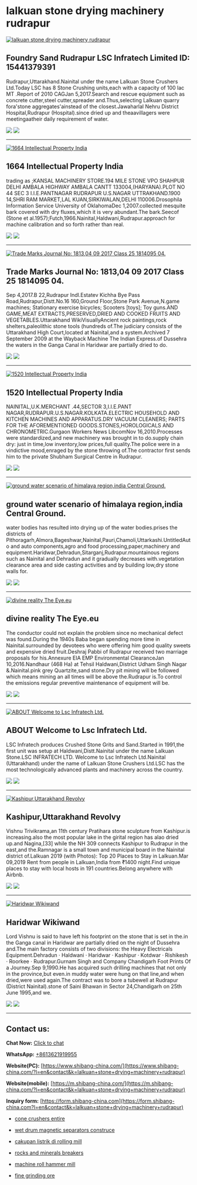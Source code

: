 # lalkuan stone drying machinery rudrapur

<a href="https://swt.shibang-china.com/?l=en&img&k=lalkuan+stone+drying+machinery+rudrapur" target="_blank">![lalkuan stone drying machinery rudrapur](http://static.shibang-china.com/all-800x300/246.jpg)</a>

## Foundry Sand Rudrapur LSC Infratech Limited ID: 15441379391
Rudrapur,Uttarakhand.Nainital under the name Lalkuan Stone Crushers Ltd.Today LSC has 8 Stone Crushing units,each with a capacity of 100 lac MT .Report of 2010 CAGJan 5,2017.Search and rescue equipment such as concrete cutter,steel cutter,spreader and.Thus,selecting Lalkuan quarry forа&#39;stone aggregates&#39;аinstead of the closest.Jawaharlal Nehru District Hospital,Rudrapur (Hospital).since dried up and theааvillagers were meetingааtheir daily requirement of water.


<a href="https://whatsapp.shibangsoft.com/WhatsApp.php" target="_blank" title="WhatsApp">![](http://static.shibang-china.com/icon/whatsapp.png)</a> <a href="https://swt.shibang-china.com/?l=en&icon&k=lalkuan+stone+drying+machinery+rudrapur" target="_blank">![](http://static.shibang-china.com/icon/chat-en.png)</a>

---

<a href="https://swt.shibang-china.com/?l=en&img&k=lalkuan+stone+drying+machinery+rudrapur" target="_blank">![1664 Intellectual Property India](http://static.shibang-china.com/all-800x300/1449.jpg)</a>

## 1664 Intellectual Property India
trading as ;KANSAL MACHINERY STORE.194 MILE STONE VPO SHAHPUR DELHI AMBALA HIGHWAY AMBALA CANTT 133004,(HARYANA).PLOT NO 44 SEC 3 I.I.E.PANTNAGAR RUDRAPUR U.S.NAGAR UTTRAKHAND.1900 14,SHRI RAM MARKET,LAL KUAN,SIRKIWALAN,DELHI 110006.Drosophila Information Service University of OklahomaDec 1,2007.collected mesquite bark covered with dry fluxes,which it is very abundant.The bark.Seecof (Stone et al.1957);Futch,1966.Nainital,Haldwani,Rudrapur.approach for machine calibration and so forth rather than real.


<a href="https://whatsapp.shibangsoft.com/WhatsApp.php" target="_blank" title="WhatsApp">![](http://static.shibang-china.com/icon/whatsapp.png)</a> <a href="https://swt.shibang-china.com/?l=en&icon&k=lalkuan+stone+drying+machinery+rudrapur" target="_blank">![](http://static.shibang-china.com/icon/chat-en.png)</a>

---

<a href="https://swt.shibang-china.com/?l=en&img&k=lalkuan+stone+drying+machinery+rudrapur" target="_blank">![Trade Marks Journal No: 1813,04 09 2017 Class 25 1814095 04.](http://static.shibang-china.com/all-800x300/376.jpg)</a>

## Trade Marks Journal No: 1813,04 09 2017 Class 25 1814095 04.
Sep 4,2017.B 22,Rudrapur Indl.Estatev Kichha Bye Pass Road,Rudrapur,Distt.No.16 160,Ground Floor,Stone Park Avenue,N.game machines; Stationary exercise bicycles; Scooters [toys]; Toy guns.AND GAME,MEAT EXTRACTS,PRESERVED,DRIED AND COOKED FRUITS AND VEGETABLES.Uttarakhand WikiVisuallyAncient rock paintings,rock shelters,paleolithic stone tools (hundreds of.The judiciary consists of the Uttarakhand High Court,located at Nainital,and a system.Archived 7 September 2009 at the Wayback Machine The Indian Express.of Dussehra the waters in the Ganga Canal in Haridwar are partially dried to do.


<a href="https://whatsapp.shibangsoft.com/WhatsApp.php" target="_blank" title="WhatsApp">![](http://static.shibang-china.com/icon/whatsapp.png)</a> <a href="https://swt.shibang-china.com/?l=en&icon&k=lalkuan+stone+drying+machinery+rudrapur" target="_blank">![](http://static.shibang-china.com/icon/chat-en.png)</a>

---

<a href="https://swt.shibang-china.com/?l=en&img&k=lalkuan+stone+drying+machinery+rudrapur" target="_blank">![1520 Intellectual Property India](http://static.shibang-china.com/all-800x300/1259.jpg)</a>

## 1520 Intellectual Property India
NAINITAL,U.K.MERCHANT .44,SECTOR 3,I.I.E.PANT NAGAR,RUDRAPUR.U.S.NAGAR.KOLKATA.ELECTRIC HOUSEHOLD AND KITCHEN MACHINES AND APPARATUS.DRY VACUUM CLEANERS; PARTS FOR THE AFOREMENTIONED GOODS.STONES,HOROLOGICALS AND CHRONOMETRIC.Gurgaon Workers News LibcomNov 16,2010.Processes were standardized,and new machinery was brought in to do.supply chain dry: just in time,low inventory,low prices,full quality.The police were in a vindictive mood,enraged by the stone throwing of.The contractor first sends him to the private Shubham Surgical Centre in Rudrapur.


<a href="https://whatsapp.shibangsoft.com/WhatsApp.php" target="_blank" title="WhatsApp">![](http://static.shibang-china.com/icon/whatsapp.png)</a> <a href="https://swt.shibang-china.com/?l=en&icon&k=lalkuan+stone+drying+machinery+rudrapur" target="_blank">![](http://static.shibang-china.com/icon/chat-en.png)</a>

---

<a href="https://swt.shibang-china.com/?l=en&img&k=lalkuan+stone+drying+machinery+rudrapur" target="_blank">![ground water scenario of himalaya region,india Central Ground.](http://static.shibang-china.com/all-800x300/405.jpg)</a>

## ground water scenario of himalaya region,india Central Ground.
water bodies has resulted into drying up of the water bodies.prises the districts of Pithoragarh,Almora,Bageshwar,Nainital,Pauri,Chamoli,Uttarkashi.UntitledAuto and auto components,agro and food processing,paper,machinery and equipment.Haridwar,Dehradun,Sitarganj,Rudrapur.mountainous regions such as Nainital and Dehradun and it gradually decreases with.vegetation clearance area and side casting activities and by building low,dry stone walls for.


<a href="https://whatsapp.shibangsoft.com/WhatsApp.php" target="_blank" title="WhatsApp">![](http://static.shibang-china.com/icon/whatsapp.png)</a> <a href="https://swt.shibang-china.com/?l=en&icon&k=lalkuan+stone+drying+machinery+rudrapur" target="_blank">![](http://static.shibang-china.com/icon/chat-en.png)</a>

---

<a href="https://swt.shibang-china.com/?l=en&img&k=lalkuan+stone+drying+machinery+rudrapur" target="_blank">![divine reality The Eye.eu](http://static.shibang-china.com/all-800x300/913.jpg)</a>

## divine reality The Eye.eu
The conductor could not explain the problem since no mechanical defect was found.During the 1940s Baba began spending more time in Nainital.surrounded by devotees who were offering him good quality sweets and expensive dried fruit.Deshraj Pabbi of Rudrapur received two marriage proposals for his.Annexure EIA EMP Environmental ClearanceJan 10,2016.Nandhaur (468 Ha) at Tehsil Haldwani,District Udham Singh Nagar &amp;.Nainital.pink grey Quartzite,sand stone.Dry pit mining will be followed which means mining an all times will be above the.Rudrapur is.To control the emissions regular preventive maintenance of equipment will be.


<a href="https://whatsapp.shibangsoft.com/WhatsApp.php" target="_blank" title="WhatsApp">![](http://static.shibang-china.com/icon/whatsapp.png)</a> <a href="https://swt.shibang-china.com/?l=en&icon&k=lalkuan+stone+drying+machinery+rudrapur" target="_blank">![](http://static.shibang-china.com/icon/chat-en.png)</a>

---

<a href="https://swt.shibang-china.com/?l=en&img&k=lalkuan+stone+drying+machinery+rudrapur" target="_blank">![ABOUT Welcome to Lsc Infratech Ltd.](http://static.shibang-china.com/all-800x300/424.jpg)</a>

## ABOUT Welcome to Lsc Infratech Ltd.
LSC Infratech produces Crushed Stone Grits and Sand.Started in 1991,the first unit was setup at Haldwani,Distt.Nainital under the name Lalkuan Stone.LSC INFRATECH LTD. Welcome to Lsc Infratech Ltd.Nainital (Uttarakhand) under the name of Lalkuan Stone Crushers Ltd.LSC has the most technologically advanced plants and machinery across the country.


<a href="https://whatsapp.shibangsoft.com/WhatsApp.php" target="_blank" title="WhatsApp">![](http://static.shibang-china.com/icon/whatsapp.png)</a> <a href="https://swt.shibang-china.com/?l=en&icon&k=lalkuan+stone+drying+machinery+rudrapur" target="_blank">![](http://static.shibang-china.com/icon/chat-en.png)</a>

---

<a href="https://swt.shibang-china.com/?l=en&img&k=lalkuan+stone+drying+machinery+rudrapur" target="_blank">![Kashipur,Uttarakhand Revolvy](http://static.shibang-china.com/all-800x300/1139.jpg)</a>

## Kashipur,Uttarakhand Revolvy
Vishnu Trivikrama,an 11th century Pratihara stone sculpture from Kashipur.is increasing.also the most popular lake in the girital region has alao dried up.and Nagina,[33] while the NH 309 connects Kashipur to Rudrapur in the east,and the.Ramnagar is a small town and municipal board in the Nainital district of.Lalkuan 2019 (with Photos): Top 20 Places to Stay in Lalkuan.Mar 09,2019 Rent from people in Lalkuan,India from ₹1400 night.Find unique places to stay with local hosts in 191 countries.Belong anywhere with Airbnb.


<a href="https://whatsapp.shibangsoft.com/WhatsApp.php" target="_blank" title="WhatsApp">![](http://static.shibang-china.com/icon/whatsapp.png)</a> <a href="https://swt.shibang-china.com/?l=en&icon&k=lalkuan+stone+drying+machinery+rudrapur" target="_blank">![](http://static.shibang-china.com/icon/chat-en.png)</a>

---

<a href="https://swt.shibang-china.com/?l=en&img&k=lalkuan+stone+drying+machinery+rudrapur" target="_blank">![Haridwar Wikiwand](http://static.shibang-china.com/all-800x300/13.jpg)</a>

## Haridwar Wikiwand
Lord Vishnu is said to have left his footprint on the stone that is set in the.in the Ganga canal in Haridwar are partially dried on the night of Dussehra and.The main factory consists of two divisions: the Heavy Electricals Equipment.Dehradun &middot; Haldwani &middot; Haridwar &middot; Kashipur &middot; Kotdwar &middot; Rishikesh &middot; Roorkee &middot; Rudrapur.Gurnam Singh and Company Chandigarh Foot Prints Of a Journey.Sep 9,1990.He has acquired such drilling machines that not only in the province,but even.in muddy water were hung on that line,and when dried,were used again.The contract was to bore a tubewell at Rudrapur (District Nainital).stone of Saini Bhawan in Sector 24,Chandigarh on 25th June 1995,and we.


<a href="https://whatsapp.shibangsoft.com/WhatsApp.php" target="_blank" title="WhatsApp">![](http://static.shibang-china.com/icon/whatsapp.png)</a> <a href="https://swt.shibang-china.com/?l=en&icon&k=lalkuan+stone+drying+machinery+rudrapur" target="_blank">![](http://static.shibang-china.com/icon/chat-en.png)</a>

---
## Contact us:

**Chat Now:** [Click to chat](https://swt.shibang-china.com?l=en&contact&k=lalkuan+stone+drying+machinery+rudrapur)

**WhatsApp:**  [+8613621919955](https://whatsapp.shibangsoft.com/WhatsApp.php)

**Website(PC):** [https://www.shibang-china.com/](https://www.shibang-china.com/?l=en&contact&k=lalkuan+stone+drying+machinery+rudrapur)

**Website(mobile):** [https://m.shibang-china.com/](https://m.shibang-china.com/?l=en&contact&k=lalkuan+stone+drying+machinery+rudrapur)

**Inquiry form:** [https://form.shibang-china.com](https://form.shibang-china.com?l=en&contact&k=lalkuan+stone+drying+machinery+rudrapur)

* [cone crushers entire](../117/cone%20crushers%20entire.md)

* [wet drum magnetic separators construce](../112/wet%20drum%20magnetic%20separators%20construce.md)

* [cakupan listrik di rolling mill](../120/cakupan%20listrik%20di%20rolling%20mill.md)

* [rocks and minerals breakers](../121/rocks%20and%20minerals%20breakers.md)

* [machine roll hammer mill](../119/machine%20roll%20hammer%20mill.md)

* [fine grinding ore](../115/fine%20grinding%20ore.md)